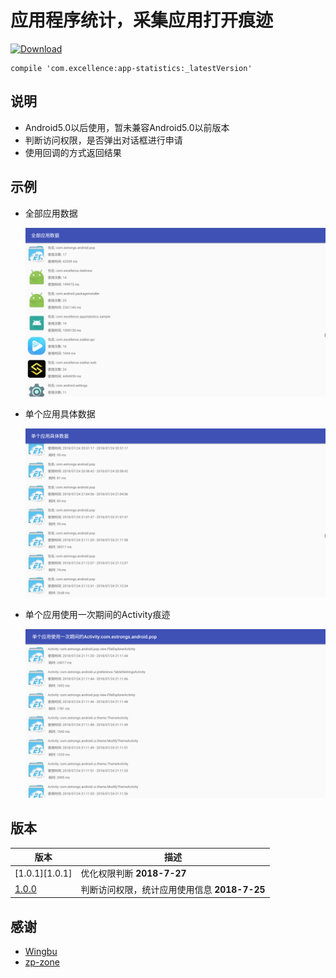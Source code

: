 # 应用程序统计，采集应用打开痕迹

[![Download][icon_download]][download]

```
compile 'com.excellence:app-statistics:_latestVersion'
```

## 说明

* Android5.0以后使用，暂未兼容Android5.0以前版本
* 判断访问权限，是否弹出对话框进行申请
* 使用回调的方式返回结果

## 示例

* 全部应用数据

    ![All][All]

* 单个应用具体数据

    ![App][App]

* 单个应用使用一次期间的Activity痕迹

    ![Activity][Activity]


## 版本

| 版本 | 描述 |
| ---- | --- |
| [1.0.1][1.0.1] | 优化权限判断 **2018-7-27** |
| [1.0.0][1.0.0] | 判断访问权限，统计应用使用信息 **2018-7-25** |


## 感谢

* [Wingbu][Wingbu]
* [zp-zone][zp-zone]

<!-- 网站链接 -->

[download]:https://bintray.com/veizhang/maven/app-statistics/_latestVersion "Latest version"
[Wingbu]:https://github.com/Wingbu/UseTimeStatistic
[zp-zone]:https://github.com/zp-zone/TimeMirror

<!-- 图片链接 -->

[icon_download]:https://api.bintray.com/packages/veizhang/maven/app-statistics/images/download.svg
[All]:https://github.com/VeiZhang/AppStatistics/blob/master/imags/All.png
[App]:https://github.com/VeiZhang/AppStatistics/blob/master/imags/App.png
[Activity]:https://github.com/VeiZhang/AppStatistics/blob/master/imags/Activity.png

<!-- 版本 -->

[1.0.0]:https://bintray.com/veizhang/maven/app-statistics/1.0.0